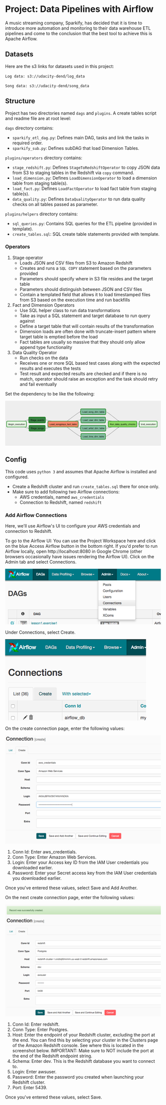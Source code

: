 # Project: Data Pipelines with Airflow
A music streaming company, Sparkify, has decided that it is time to introduce more automation and monitoring to their data warehouse ETL pipelines and come to the conclusion that the best tool to achieve this is Apache Airflow.

## Datasets
Here are the s3 links for datasets used in this project:

`Log data: s3://udacity-dend/log_data`

`Song data: s3://udacity-dend/song_data`

## Structure

Project has two directories named `dags` and `plugins`. A create tables script and readme file are at root level:


`dags` directory contains:
- `sparkify_etl_dag.py`: Defines main DAG, tasks and link the tasks in required order.
- `sparkify_sub.py`: Defines subDAG that load Dimension Tables.

`plugins/operators` directory contains:
- `stage_redshift.py`: Defines `StageToRedshiftOperator` to copy JSON data from S3 to staging tables in the Redshift via `copy` command.
- `load_dimension.py`: Defines `LoadDimensionOperator` to load a dimension table from staging table(s).
- `load_fact.py`: Defines `LoadFactOperator` to load fact table from staging table(s).
- `data_quality.py`: Defines `DataQualityOperator` to run data quality checks on all tables passed as parameter.

`plugins/helpers` directory contains:
- `sql_queries.py`: Contains SQL queries for the ETL pipeline (provided in template).
- `create_tables.sql`: SQL create table statements provided with template.

### Operators

1. Stage operator 
    * Loads JSON and CSV files from S3 to Amazon Redshift
    * Creates and runs a `SQL COPY` statement based on the parameters provided
    * Parameters should specify where in S3 file resides and the target table
    * Parameters should distinguish between JSON and CSV files
    * Contain a templated field that allows it to load timestamped files from S3 based on the execution time and run backfills
2. Fact and Dimension Operators
    * Use SQL helper class to run data transformations
    * Take as input a SQL statement and target database to run query against
    * Define a target table that will contain results of the transformation
    * Dimension loads are often done with truncate-insert pattern where target table is emptied before the load
    * Fact tables are usually so massive that they should only allow append type functionality
3. Data Quality Operator
    * Run checks on the data
    * Receives one or more SQL based test cases along with the expected results and executes the tests
    * Test result and expected results are checked and if there is no match, operator should raise an exception and the task should retry and fail eventually
    
Set the dependency to be like the following:

![TaskDependency Tab](https://github.com/raefezzeldin/pipelinewithairflow/blob/master/Screenshots/example-dag.png)



## Config

This code uses `python 3` and assumes that Apache Airflow is installed and configured.

- Create a Redshift cluster and run `create_tables.sql` there for once only.
- Make sure to add following two Airflow connections:
    - AWS credentials, named `aws_credentials`
    - Connection to Redshift, named `redshift`

### Add Airflow Connections
Here, we'll use Airflow's UI to configure your AWS credentials and connection to Redshift.

To go to the Airflow UI:
You can use the Project Workspace here and click on the blue Access Airflow button in the bottom right.
If you'd prefer to run Airflow locally, open http://localhost:8080 in Google Chrome (other browsers occasionally have issues rendering the Airflow UI).
Click on the Admin tab and select Connections.


![Admin Tab](https://github.com/raefezzeldin/pipelinewithairflow/blob/master/Screenshots/admin-connections.png)


Under Connections, select Create.

![Create Coneection Tab](https://github.com/raefezzeldin/pipelinewithairflow/blob/master/Screenshots/create-connection.png)

On the create connection page, enter the following values:


![aws-Credentials Tab](https://github.com/raefezzeldin/pipelinewithairflow/blob/master/Screenshots/connection-aws-credentials.png)


1. Conn Id: Enter aws_credentials.
2. Conn Type: Enter Amazon Web Services.
3. Login: Enter your Access key ID from the IAM User credentials you downloaded earlier.
4. Password: Enter your Secret access key from the IAM User credentials you downloaded earlier.

Once you've entered these values, select Save and Add Another.


On the next create connection page, enter the following values:

![Redshift Tab](https://github.com/raefezzeldin/pipelinewithairflow/blob/master/Screenshots/connection-redshift.png)

1. Conn Id: Enter redshift.
2. Conn Type: Enter Postgres.
3. Host: Enter the endpoint of your Redshift cluster, excluding the port at the end. You can find this by selecting your cluster in the Clusters page of the Amazon Redshift console. See where this is located in the screenshot below. IMPORTANT: Make sure to NOT include the port at the end of the Redshift endpoint string.
4. Schema: Enter dev. This is the Redshift database you want to connect to.
5. Login: Enter awsuser.
6. Password: Enter the password you created when launching your Redshift cluster.
7. Port: Enter 5439.

Once you've entered these values, select Save.
